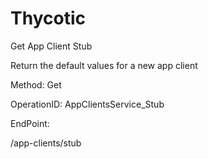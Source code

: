 #     Thycotic


Get App Client Stub

Return the default values for a new app client

Method: Get

OperationID: AppClientsService_Stub

EndPoint:

/app-clients/stub
